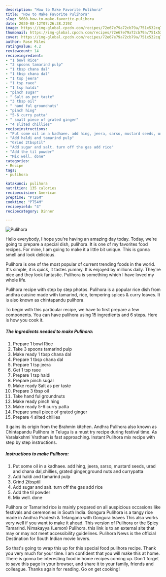 ```yaml
---
description: "How to Make Favorite Pulihora"
title: "How to Make Favorite Pulihora"
slug: 5660-how-to-make-favorite-pulihora
date: 2020-08-12T07:26:38.219Z
image: https://img-global.cpcdn.com/recipes/72e67e79a72cb79a/751x532cq70/pulihora-recipe-main-photo.jpg
thumbnail: https://img-global.cpcdn.com/recipes/72e67e79a72cb79a/751x532cq70/pulihora-recipe-main-photo.jpg
cover: https://img-global.cpcdn.com/recipes/72e67e79a72cb79a/751x532cq70/pulihora-recipe-main-photo.jpg
author: Rose Miles
ratingvalue: 4.2
reviewcount: 14
recipeingredient:
- "1 bowl Rice"
- "3 spoons tamarind pulp"
- "1 tbsp chana dal"
- "1 tbsp chana dal"
- "1 tsp jeera"
- "1 tsp raee"
- "1 tsp haldi"
- "pinch sugar"
- " Salt as per taste"
- "3 tbsp oil"
- " hand ful groundnuts"
- "pinch hing"
- "5-6 curry patta"
- " small piece of grated ginger"
- "4 slited chillies"
recipeinstructions:
- "Put some oil in a kadhaee. add hing, jeera, sarso, mustard seeds, urad and chana dal,chillies, grated ginger,ground nuts and currypatta"
- "Add haldi and tamarind pulp"
- "Grind 2tbsptil"
- "Add sugar and salt. turn off the gas add rice"
- "Add the til powder"
- "Mix well. done"
categories:
- Recipe
tags:
- pulihora

katakunci: pulihora 
nutrition: 135 calories
recipecuisine: American
preptime: "PT26M"
cooktime: "PT54M"
recipeyield: "4"
recipecategory: Dinner

---
```



![Pulihora](https://img-global.cpcdn.com/recipes/72e67e79a72cb79a/751x532cq70/pulihora-recipe-main-photo.jpg)

Hello everybody, I hope you're having an amazing day today. Today, we're going to prepare a special dish, pulihora. It is one of my favorites food recipes. For mine, I am going to make it a little bit unique. This is gonna smell and look delicious.

Pulihora is one of the most popular of current trending foods in the world. It's simple, it is quick, it tastes yummy. It is enjoyed by millions daily. They're nice and they look fantastic. Pulihora is something which I have loved my whole life.

Pulihora recipe with step by step photos. Pulihora is a popular rice dish from andhra cuisine made with tamarind, rice, tempering spices &amp; curry leaves. It is also known as chintapandu pulihora.


To begin with this particular recipe, we have to first prepare a few components. You can have pulihora using 15 ingredients and 6 steps. Here is how you cook it.

<!--inarticleads1-->

##### The ingredients needed to make Pulihora:

1. Prepare 1 bowl Rice
1. Take 3 spoons tamarind pulp
1. Make ready 1 tbsp chana dal
1. Prepare 1 tbsp chana dal
1. Prepare 1 tsp jeera
1. Get 1 tsp raee
1. Prepare 1 tsp haldi
1. Prepare pinch sugar
1. Make ready  Salt as per taste
1. Prepare 3 tbsp oil
1. Take  hand ful groundnuts
1. Make ready pinch hing
1. Make ready 5-6 curry patta
1. Prepare  small piece of grated ginger
1. Prepare 4 slited chillies


It gains its origin from the Brahmin kitchen. Andhra Pulihora also known as Chintapandu Pulihora in Telugu is a must try recipe during festival time. As Varalakshmi Vratham is fast approaching. Instant Pulihora mix recipe with step by step instructions. 

<!--inarticleads2-->

##### Instructions to make Pulihora:

1. Put some oil in a kadhaee. add hing, jeera, sarso, mustard seeds, urad and chana dal,chillies, grated ginger,ground nuts and currypatta
1. Add haldi and tamarind pulp
1. Grind 2tbsptil
1. Add sugar and salt. turn off the gas add rice
1. Add the til powder
1. Mix well. done


Pulihora or Tamarind rice is mainly prepared on all auspicious occasions like festivals and ceremonies in South India. Gongura Pulihora is a tangy rice made in Andhra Pradesh &amp; Telangana with Gongura leaves This also works very well if you want to make it ahead. This version of Pulihora or the Spicy Tamarind. Nimakayya (Lemon) Pulihora. this link is to an external site that may or may not meet accessibility guidelines. Pulihora News is the official Destination for South Indian movie lovers. 

So that's going to wrap this up for this special food pulihora recipe. Thank you very much for your time. I am confident that you will make this at home. There is gonna be interesting food in home recipes coming up. Don't forget to save this page in your browser, and share it to your family, friends and colleague. Thanks again for reading. Go on get cooking!
